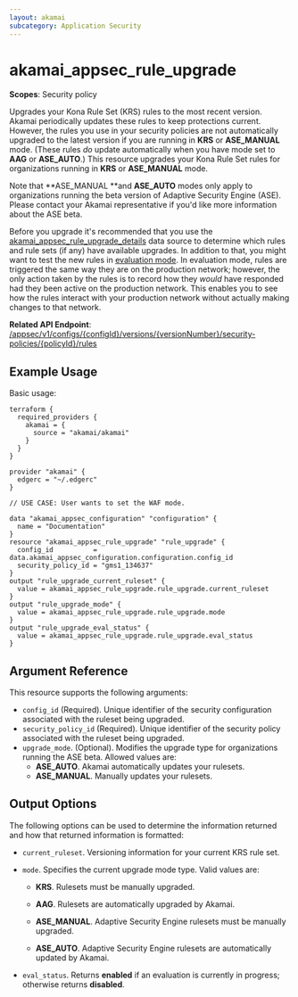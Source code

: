 ```yaml
---
layout: akamai
subcategory: Application Security
---
```


# akamai_appsec_rule_upgrade

**Scopes**: Security policy

Upgrades your Kona Rule Set (KRS) rules to the most recent version.
Akamai periodically updates these rules to keep protections current.
However, the rules you use in your security policies are not automatically upgraded to the latest version if you are running in **KRS** or **ASE_MANUAL** mode.
(These rules *do* update automatically when you have mode set to **AAG** or **ASE_AUTO**.)
This resource upgrades your Kona Rule Set rules for organizations running in **KRS** or **ASE_MANUAL** mode.

Note that **ASE_MANUAL **and **ASE_AUTO** modes only apply to organizations running the beta version of Adaptive Security Engine (ASE). Please contact your Akamai representative if you'd like more information about the ASE beta.

Before you upgrade it's recommended that you use the [akamai_appsec_rule_upgrade_details](https://registry.terraform.io/providers/akamai/akamai/latest/docs/data-sources/appsec_rule_upgrade_details) data source to determine which rules and rule sets (if any) have available upgrades. In addition to that, you might want to test the new rules in [evaluation mode](https://registry.terraform.io/providers/akamai/akamai/latest/docs/resources/appsec_eval). In evaluation mode, rules are triggered the same way they are on the production network; however, the only action taken by the rules is to record how they *would* have responded had they been active on the production network. This enables you to see how the rules interact with your production network without actually making changes to that network.

**Related API Endpoint**: [/appsec/v1/configs/{configId}/versions/{versionNumber}/security-policies/{policyId}/rules](https://techdocs.akamai.com/application-security/reference/put-policy-rules)

## Example Usage

Basic usage:

```
terraform {
  required_providers {
    akamai = {
      source = "akamai/akamai"
    }
  }
}

provider "akamai" {
  edgerc = "~/.edgerc"
}

// USE CASE: User wants to set the WAF mode.

data "akamai_appsec_configuration" "configuration" {
  name = "Documentation"
}
resource "akamai_appsec_rule_upgrade" "rule_upgrade" {
  config_id          = data.akamai_appsec_configuration.configuration.config_id
  security_policy_id = "gms1_134637"
}
output "rule_upgrade_current_ruleset" {
  value = akamai_appsec_rule_upgrade.rule_upgrade.current_ruleset
}
output "rule_upgrade_mode" {
  value = akamai_appsec_rule_upgrade.rule_upgrade.mode
}
output "rule_upgrade_eval_status" {
  value = akamai_appsec_rule_upgrade.rule_upgrade.eval_status
}
```

## Argument Reference

This resource supports the following arguments:

- `config_id` (Required). Unique identifier of the security configuration associated with the ruleset being upgraded.
- `security_policy_id` (Required). Unique identifier of the security policy associated with the ruleset being upgraded.
- `upgrade_mode`. (Optional). Modifies the upgrade type for organizations running the ASE beta. Allowed values are:
  - **ASE_AUTO**. Akamai automatically updates your rulesets.
  - **ASE_MANUAL**. Manually updates your rulesets.

## Output Options

The following options can be used to determine the information returned and how that returned information is formatted:

- `current_ruleset`. Versioning information for your current KRS rule set.
- `mode`. Specifies the current upgrade mode type. Valid values are:
  - **KRS**. Rulesets must be manually upgraded.

  - **AAG**. Rulesets are automatically upgraded by Akamai.

  - **ASE_MANUAL**. Adaptive Security Engine rulesets must be manually upgraded.

  - **ASE_AUTO**. Adaptive Security Engine rulesets are automatically updated by Akamai.

- `eval_status`. Returns **enabled** if an evaluation is currently in progress; otherwise returns **disabled**.